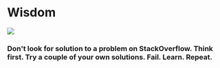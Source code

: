 # Wisdom

![](http://38.media.tumblr.com/tumblr_m5vlbwlLPL1qj00lio1_500.gif)

### Don't look for solution to a problem on StackOverflow. Think first. Try a couple of your own solutions. Fail. Learn. Repeat.